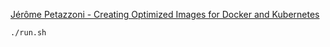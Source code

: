 

[Jérôme Petazzoni - Creating Optimized Images for Docker and Kubernetes](https://www.youtube.com/watch?v=UbXv-T4IUXk&list=PLf-O3X2-mxDmn0ikyO7OF8sPr2GDQeZXk&index=15)

`./run.sh`


